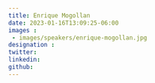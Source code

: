 ```yaml
---
title: Enrique Mogollan
date: 2023-01-16T13:09:25-06:00
images : 
 - images/speakers/enrique-mogollan.jpg
designation : 
twitter: 
linkedin: 
github: 
---
```


